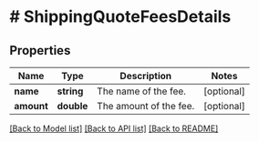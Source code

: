 # # ShippingQuoteFeesDetails

## Properties

Name | Type | Description | Notes
------------ | ------------- | ------------- | -------------
**name** | **string** | The name of the fee. | [optional] 
**amount** | **double** | The amount of the fee. | [optional] 

[[Back to Model list]](../../README.md#documentation-for-models) [[Back to API list]](../../README.md#documentation-for-api-endpoints) [[Back to README]](../../README.md)


